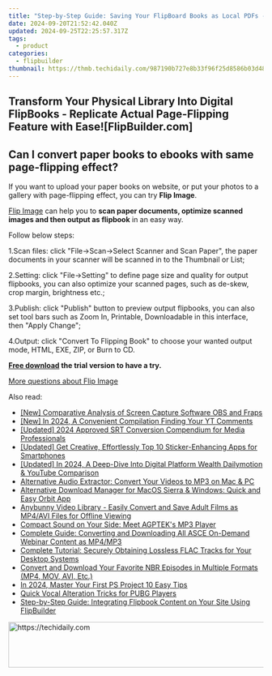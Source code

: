 ```yaml
---
title: "Step-by-Step Guide: Saving Your FlipBoard Books as Local PDFs - Tips & Tricks"
date: 2024-09-20T21:52:42.040Z
updated: 2024-09-25T22:25:57.317Z
tags:
  - product
categories:
  - flipbuilder
thumbnail: https://thmb.techidaily.com/987190b727e8b33f96f25d8586b03d48b4e37202540f48c021987012cc7b2e2e.jpg
---
```


## Transform Your Physical Library Into Digital FlipBooks - Replicate Actual Page-Flipping Feature with Ease![FlipBuilder.com]

## Can I convert paper books to ebooks with same page-flipping effect?

If you want to upload your paper books on website, or put your photos to a gallery with page-flipping effect, you can try **Flip Image**. 

[Flip Image](https://tools.techidaily.com/flipbuilder/products/) can help you to **scan paper documents, optimize scanned images and then output as flipbook** in an easy way.

Follow below steps:

1.Scan files: click "File->Scan->Select Scanner and Scan Paper", the paper documents in your scanner will be scanned in to the Thumbnail or List;

2.Setting: click "File->Setting" to define page size and quality for output flipbooks, you can also optimize your scanned pages, such as de-skew, crop margin, brightness etc.;

3.Publish: click "Publish" button to preview output flipbooks, you can also set tool bars such as Zoom In, Printable, Downloadable in this interface, then "Apply Change";

4.Output: click "Convert To Flipping Book" to choose your wanted output mode, HTML, EXE, ZIP, or Burn to CD.

**[Free download](https://tools.techidaily.com/flipbuilder/products/) the trial version to have a try.** 

[More questions about Flip Image](https://tools.techidaily.com/flipbuilder/products/)

<ins class="adsbygoogle"
     style="display:block"
     data-ad-format="autorelaxed"
     data-ad-client="ca-pub-7571918770474297"
     data-ad-slot="1223367746"></ins>

<ins class="adsbygoogle"
     style="display:block"
     data-ad-client="ca-pub-7571918770474297"
     data-ad-slot="8358498916"
     data-ad-format="auto"
     data-full-width-responsive="true"></ins>

<span class="atpl-alsoreadstyle">Also read:</span>
<div><ul>
<li><a href="https://remote-screen-capture.techidaily.com/new-comparative-analysis-of-screen-capture-software-obs-and-fraps/"><u>[New] Comparative Analysis of Screen Capture Software OBS and Fraps</u></a></li>
<li><a href="https://youtube-webster.techidaily.com/n-2024-a-convenient-compilation-finding-your-yt-comments/"><u>[New] In 2024, A Convenient Compilation Finding Your YT Comments</u></a></li>
<li><a href="https://fox-direct.techidaily.com/updated-2024-approved-srt-conversion-compendium-for-media-professionals/"><u>[Updated] 2024 Approved SRT Conversion Compendium for Media Professionals</u></a></li>
<li><a href="https://some-knowledge.techidaily.com/updated-get-creative-effortlessly-top-10-sticker-enhancing-apps-for-smartphones/"><u>[Updated] Get Creative, Effortlessly Top 10 Sticker-Enhancing Apps for Smartphones</u></a></li>
<li><a href="https://facebook-video-share.techidaily.com/updated-in-2024-a-deep-dive-into-digital-platform-wealth-dailymotion-and-youtube-comparison/"><u>[Updated] In 2024, A Deep-Dive Into Digital Platform Wealth Dailymotion & YouTube Comparison</u></a></li>
<li><a href="https://fox-web3.techidaily.com/alternative-audio-extractor-convert-your-videos-to-mp3-on-mac-and-pc/"><u>Alternative Audio Extractor: Convert Your Videos to MP3 on Mac & PC</u></a></li>
<li><a href="https://fox-web3.techidaily.com/alternative-download-manager-for-macos-sierra-and-windows-quick-and-easy-orbit-app/"><u>Alternative Download Manager for MacOS Sierra & Windows: Quick and Easy Orbit App</u></a></li>
<li><a href="https://fox-web3.techidaily.com/anybunny-video-library-easily-convert-and-save-adult-films-as-mp4avi-files-for-offline-viewing/"><u>Anybunny Video Library - Easily Convert and Save Adult Films as MP4/AVI Files for Offline Viewing</u></a></li>
<li><a href="https://buynow-info.techidaily.com/compact-sound-on-your-side-meet-agpteks-mp3-player/"><u>Compact Sound on Your Side: Meet AGPTEK's MP3 Player</u></a></li>
<li><a href="https://fox-web3.techidaily.com/complete-guide-converting-and-downloading-all-asce-on-demand-webinar-content-as-mp4mp3/"><u>Complete Guide: Converting and Downloading All ASCE On-Demand Webinar Content as MP4/MP3</u></a></li>
<li><a href="https://fox-web3.techidaily.com/complete-tutorial-securely-obtaining-lossless-flac-tracks-for-your-desktop-systems/"><u>Complete Tutorial: Securely Obtaining Lossless FLAC Tracks for Your Desktop Systems</u></a></li>
<li><a href="https://fox-web3.techidaily.com/convert-and-download-your-favorite-nbr-episodes-in-multiple-formats-mp4-mov-avi-etc/"><u>Convert and Download Your Favorite NBR Episodes in Multiple Formats (MP4, MOV, AVI, Etc.)</u></a></li>
<li><a href="https://extra-support.techidaily.com/in-2024-master-your-first-ps-project-10-easy-tips/"><u>In 2024, Master Your First PS Project 10 Easy Tips</u></a></li>
<li><a href="https://extra-hints.techidaily.com/quick-vocal-alteration-tricks-for-pubg-players/"><u>Quick Vocal Alteration Tricks for PUBG Players</u></a></li>
<li><a href="https://fox-web3.techidaily.com/step-by-step-guide-integrating-flipbook-content-on-your-site-using-flipbuilder/"><u>Step-by-Step Guide: Integrating Flipbook Content on Your Site Using FlipBuilder</u></a></li>
</ul></div>

<!-- affiliate ads begin -->
<a href="https://appsumo.8odi.net/c/5597632/2082542/7443" target="_top" id="2082542">
  <img src="//a.impactradius-go.com/display-ad/7443-2082542" border="0" alt="https://techidaily.com" width="728" height="90"/>
</a>
<img height="0" width="0" src="https://appsumo.8odi.net/i/5597632/2082542/7443" style="position:absolute;visibility:hidden;" border="0" />
<!-- affiliate ads end -->

